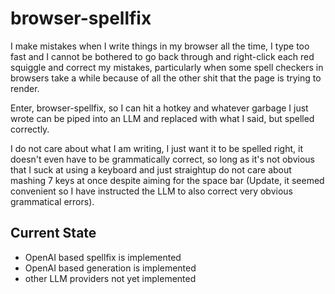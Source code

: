 # browser-spellfix

I make mistakes when I write things in my browser all the time, I type too fast and I cannot be bothered to go back through and right-click each red squiggle and correct my mistakes, particularly when some spell checkers in browsers take a while because of all the other shit that the page is trying to render.

Enter, browser-spellfix, so I can hit a hotkey and whatever garbage I just wrote can be piped into an LLM and replaced with what I said, but spelled correctly.

I do not care about what I am writing, I just want it to be spelled right, it doesn't even have to be grammatically correct, so long as it's not obvious that I suck at using a keyboard and just straightup do not care about mashing 7 keys at once despite aiming for the space bar (Update, it seemed convenient so I have instructed the LLM to also correct very obvious grammatical errors).

## Current State
- OpenAI based spellfix is implemented
- OpenAI based generation is implemented
- other LLM providers not yet implemented
